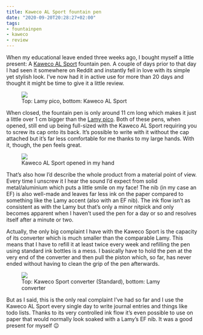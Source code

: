 ```yaml
---
title: Kaweco AL Sport fountain pen
date: "2020-09-20T20:28:27+02:00"
tags:
- fountainpen
- kaweco
- review
---
```


When my educational leave ended three weeks ago, I bought myself a little present: A [Kaweco AL Sport](https://www.kaweco-pen.com/serien/al-sport/) fountain pen. A couple of days prior to that day I had seen it somewhere on Reddit and instantly fell in love with its simple yet stylish look. I’ve now had it in active use for more than 20 days and thought it might be time to give it a little review.

<figure><img src="https://files.zerokspot.com/photos/2020/kaweco-al-sport-open.large.jpg"><figcaption>Top: Lamy pico, bottom: Kaweco AL Sport</figcaption></figure>

When closed, the fountain pen is only around 11 cm long which makes it just a little over 1 cm bigger than the [Lamy pico](https://www.lamy.com/de/lamy-pico/). Both of these pens, when opened, still end up being full-sized with the Kaweco AL Sport requiring you to screw its cap onto its back. It’s possible to write with it without the cap attached but it’s far less comfortable for me thanks to my large hands. With it, though, the pen feels great.

<figure><img src="https://files.zerokspot.com/photos/2020/kaweco-al-sport-in-hand.large.jpg"><figcaption>Kaweco AL Sport opened in my hand</figcaption></figure>

That’s also how I’d describe the whole product from a material point of view. Every time I unscrew it I hear the sound I’d expect from solid metal/aluminium which puts a little smile on my face! The nib (in my case an EF) is also well-made and leaves far less ink on the paper compared to something like the Lamy accent (also with an EF nib). The ink flow isn’t as consistent as with the Lamy but that’s only a minor nitpick and only becomes apparent when I haven’t used the pen for a day or so and resolves itself after a minute or two.

Actually, the only big complaint I have with the Kaweco Sport is the capacity of its converter which is much smaller than the comparable Lamy. This means that I have to refill it at least twice every week and refilling the pen using standard ink bottles is a mess. I basically have to hold the pen at the very end of the converter and then pull the piston which, so far, has never ended without having to clean the grip of the pen afterwards.

<figure><img src="https://files.zerokspot.com/photos/2020/kaweco-al-sport-converter.large.jpg"><figcaption>Top: Kaweco Sport converter (Standard), bottom: Lamy converter</figcaption></figure>

But as I said, this is the only real complaint I’ve had so far and I use the Kaweco AL Sport every single day to write journal entries and things like todo lists. Thanks to its very controlled ink flow it’s even possible to use on paper that would normally look soaked with a Lamy’s EF nib. It was a good present for myself 😉
